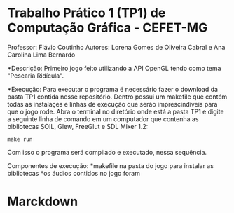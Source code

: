 # Trabalho Prático 1 (TP1) de Computação Gráfica - CEFET-MG

Professor: Flávio Coutinho
Autores: Lorena Gomes de Oliveira Cabral e Ana Carolina Lima Bernardo

*Descrição: Primeiro jogo feito utilizando a API OpenGL tendo como tema "Pescaria Ridícula".

*Execução: Para executar o programa é necessário fazer o download da pasta TP1 contida nesse repositório. Dentro possui um makefile que contém todas as instalaçes e linhas de execução que serão imprescindíveis para que o jogo rode. Abra o terminal no diretório onde está a pasta TP1 e digite a seguinte linha de comando em um computador que contenha as bibliotecas SOIL, Glew, FreeGlut e SDL Mixer 1.2:

```
make run
```
Com isso o programa será compilado e executado, nessa sequência. 

Componentes de execução: 
*makefile na pasta do jogo para instalar as bibliotecas
*os áudios contidos no jogo foram 
# Marckdown
